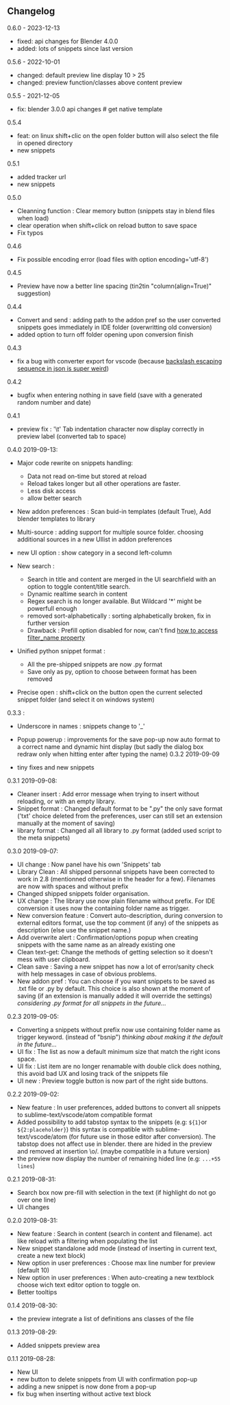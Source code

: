 ## Changelog

0.6.0 - 2023-12-13

- fixed: api changes for Blender 4.0.0
- added: lots of snippets since last version

0.5.6 - 2022-10-01

- changed: default preview line display 10 > 25
- changed: preview function/classes above content preview

0.5.5 - 2021-12-05

- fix: blender 3.0.0 api changes # get native template

0.5.4

- feat: on linux shift+clic on the open folder button will also select the file in opened directory
- new snippets

0.5.1

- added tracker url
- new snippets

0.5.0

- Cleanning function : Clear memory button (snippets stay in blend files when load)
- clear operation when shift+click on reload button to save space
- Fix typos

0.4.6

- Fix possible encoding error (load files with option encoding='utf-8')

0.4.5

- Preview have now a better line spacing (tin2tin "column(align=True)" suggestion)

0.4.4

- Convert and send : adding path to the addon pref so the user converted snippets goes immediately in IDE folder (overwritting old conversion)
- added option to turn off folder opening upon conversion finish
  
0.4.3

- fix a bug with converter export for vscode (because [backslash escaping sequence in json is super weird](https://github.com/Microsoft/vscode/issues/33933))

0.4.2

- bugfix when entering nothing in save field (save with a generated random number and date)

0.4.1

- preview fix : '\t' Tab indentation character now display correctly in preview label (converted tab to space)

0.4.0 2019-09-13:

- Major code rewrite on snippets handling:
  - Data not read on-time but stored at reload
  - Reload takes longer but all other operations are faster.
  - Less disk access
  - allow better search
- New addon preferences : Scan buid-in templates (default True), Add blender templates to library
- Multi-source : adding support for multiple source folder. choosing additional sources in a new UIlist in addon preferences
- new UI option : show category in a second left-column
- New search :
  - Search in title and content are merged in the UI searchfield with an option to toggle content/title search.
  - Dynamic realtime search in content
  - Regex search is no longer available. But Wildcard '*' might be powerfull enough
  - removed sort-alphabetically : sorting alphabetically broken, fix in further version
  - Drawback : Prefill option disabled for now, can't find [how to access filter_name property](https://blender.stackexchange.com/questions/106282/access-to-filter-name-property-with-python)

- Unified python snippet format :
  - All the pre-shipped snippets are now .py format
  - Save only as py, option to choose between format has been removed
- Precise open : shift+click on the button open the current selected snippet folder (and select it on windows system)

0.3.3 :

- Underscore in names : snippets change to '_'
- Popup powerup : improvements for the save pop-up now auto format to a correct name and dynamic hint display (but sadly the dialog box redraw only when hitting enter after typing the name)
0.3.2 2019-09-09

- tiny fixes and new snippets

0.3.1 2019-09-08:

- Cleaner insert : Add error message when trying to insert without reloading, or with an empty library.
- Snippet format : Changed default format to be ".py" the only save format ('txt' choice deleted from the preferences, user can still set an extension manually at the moment of saving)
- library format : Changed all all library to .py format (added used script to the meta snippets)

0.3.0 2019-09-07:

- UI change : Now panel have his own 'Snippets' tab
- Library Clean : All shipped personnal snippets have been corrected to work in 2.8 (mentionned otherwise in the header for a few). Filenames are now with spaces and without prefix
- Changed shipped snippets folder organisation.
- UX change : The library use now plain filename without prefix. For IDE conversion it uses now the containing folder name as trigger.
- New conversion feature : Convert auto-description, during conversion to external editors format, use the top comment (if any) of the snippets as description (else use the snippet name.)
- Add overwrite alert : Confirmation/options popup when creating snippets with the same name as an already existing one
- Clean text-get: Change the methods of getting selection so it doesn't mess with user clipboard.
- Clean save : Saving a new snippet has now a lot of error/sanity check with help messages in case of obvious problems.
- New addon pref : You can choose if you want snippets to be saved as .txt file or .py by default.
  This choice is also shown at the moment of saving (if an extension is manually added it will override the settings)
  _considering .py format for all snippets in the future..._

0.2.3 2019-09-05:

- Converting a snippets without prefix now use containing folder name as trigger keyword. (instead of "bsnip")
  _thinking about making it the default in the future..._
- UI fix : The list as now a default minimum size that match the right icons space.
- UI fix : List item are no longer renamable with double click does nothing, this avoid bad UX and losing track of the snippets file
- UI new : Preview toggle button is now part of the right side buttons.
<!--The conversion use the prefix of the snippet's name as a tab-trigger keyword. It add an heading '`s`' This is meant to avoid having triggers with standard words
If some of your snippets don't have prefixes the name of the containing folder (with an '`s`' before) will be use as tab-trig.
example: for a snippet prefxes `bpy_`, in sublime text you would start tapping `sbpy` to see suggestions of all related snippets.
-->

0.2.2 2019-09-02:

- New feature : In user preferences, added buttons to convert all snippets to sublime-text/vscode/atom compatible format
- Added possibility to add tabstop syntax to the snippets (e.g: `${1}`or `${2:placeholder}`)
  this syntax is compatible with sublime-text/vscode/atom (for future use in those editor after conversion).
  The tabstop does not affect use in blender. there are hided in the preview and removed at insertion \o/. (maybe compatible in a future version)
- the preview now display the number of remaining hided line (e.g: `...+55 lines`)

0.2.1 2019-08-31:

- Search box now pre-fill with selection in the text (if highlight do not go over one line)
- UI changes

0.2.0 2019-08-31:

- New feature : Search in content (search in content and filename). act like reload with a filtering when populating the list
- New snippet standalone add mode (instead of inserting in current text, create a new text block)
- New option in user preferences : Choose max line number for preview (default 10)
- New option in user preferences : When auto-creating a new textblock choose wich text editor option to toggle on.
- Better tooltips

0.1.4 2019-08-30:

- the preview integrate a list of definitions ans classes of the file

0.1.3 2019-08-29:

- Added snippets preview area

0.1.1 2019-08-28:

- New UI
- new button to delete snippets from UI with confirmation pop-up
- adding a new snippet is now done from a pop-up
- fix bug when inserting without active text block
